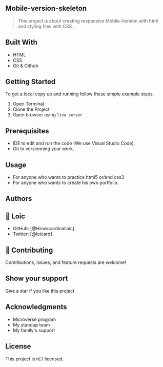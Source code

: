 ## Mobile-version-skeleton
> This project is about  creating responsive Mobile-Version with html and styling files with CSS .
## Built With
- HTML
- CSS
- Git & Github
## Getting Started
To get a local copy up and running follow these simple example steps.
1. Open Terminal
2. Clone the Project 
3. Open browser using `live server`
## Prerequisites
- IDE to edit and run the code (We use Visual Studio Code).
- Git to versionning your work.
## Usage
- For anyone who wants to practice html5 or/and css3
- For anyone who wants to create his own portfolio.
## Authors
## :bust_in_silhouette: **Loic**
- GitHub: [@Hirwacardinalloic]
- Twitter: [@loicard]
## :handshake: Contributing
Contributions, issues, and feature requests are welcome!
## Show your support
Give a star if you like this project
## Acknowledgments
- Microverse program 
- My standup team 
- My family's support 
## License
This project is `MIT` licensed.

